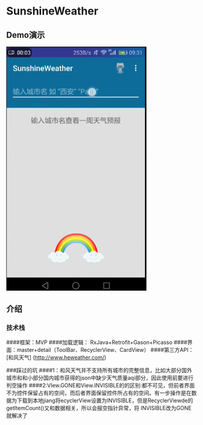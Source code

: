 # SunshineWeather
## Demo演示
![image](https://github.com/busySnail/SunshineWeather/blob/master/gif/%E5%BD%95%E5%B1%8F.gif) 

## 介绍

### 技术栈 
####框架：MVP
####加载逻辑： RxJava+Retrofit+Gason+Picasso 
####界面：master+detail（ToolBar、RecyclerView、CardView）
####第三方API：[和风天气] (http://www.heweather.com/)

###踩过的坑
####1：和风天气并不支持所有城市的完整信息，比如大部分国外城市和和小部分国内城市获得的json中缺少天气质量aqi部分，因此使用前要进行判空操作
####2:VIew.GONE和View.INVISIBLE的的区别:都不可见，但前者界面不为控件保留占有的空间，而后者界面保留控件所占有的空间。有一步操作是在数           据为下载到本地jiang将ecyclerView设置为INVISIBLE，但是RecyclerViewde的getItemCount()又和数据相关，所以会报空指针异常，将                  INVISIBLE改为GONE就解决了   
  
  
   

